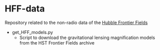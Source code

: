 # HFF-data

Repository related to the non-radio data of the [Hubble Frontier Fields](http://www.stsci.edu/hst/campaigns/frontier-fields/)

* get_HFF_models.py
  * Script to download the gravitational lensing magnification models from the HST Frontier Fields archive

